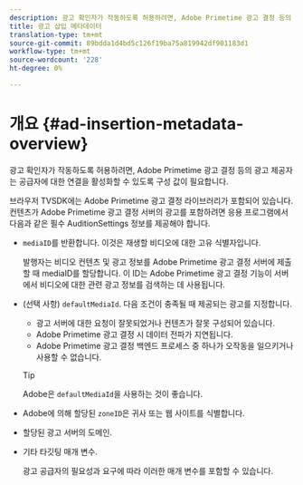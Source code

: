 ```yaml
---
description: 광고 확인자가 작동하도록 허용하려면, Adobe Primetime 광고 결정 등의 광고 제공자는 공급자에 대한 연결을 활성화할 수 있도록 구성 값이 필요합니다.
title: 광고 삽입 메타데이터
translation-type: tm+mt
source-git-commit: 89bdda1d4bd5c126f19ba75a819942df901183d1
workflow-type: tm+mt
source-wordcount: '228'
ht-degree: 0%

---
```



# 개요 {#ad-insertion-metadata-overview}

광고 확인자가 작동하도록 허용하려면, Adobe Primetime 광고 결정 등의 광고 제공자는 공급자에 대한 연결을 활성화할 수 있도록 구성 값이 필요합니다.

브라우저 TVSDK에는 Adobe Primetime 광고 결정 라이브러리가 포함되어 있습니다. 컨텐츠가 Adobe Primetime 광고 결정 서버의 광고를 포함하려면 응용 프로그램에서 다음과 같은 필수 AuditionSettings 정보를 제공해야 합니다.

* `mediaID`를 반환합니다. 이것은 재생할 비디오에 대한 고유 식별자입니다.

   발행자는 비디오 컨텐츠 및 광고 정보를 Adobe Primetime 광고 결정 서버에 제출할 때 mediaID를 할당합니다. 이 ID는 Adobe Primetime 광고 결정 기능이 서버에서 비디오에 대한 관련 광고 정보를 검색하는 데 사용됩니다.

* (선택 사항) `defaultMediaId`. 다음 조건이 충족될 때 제공되는 광고를 지정합니다.

   * 광고 서버에 대한 요청이 잘못되었거나 컨텐츠가 잘못 구성되어 있습니다.
   * Adobe Primetime 광고 결정 시 데이터 전파가 지연됩니다.
   * Adobe Primetime 광고 결정 백엔드 프로세스 중 하나가 오작동을 일으키거나 사용할 수 없습니다.

   >[!TIP]
   >
   >Adobe은 `defaultMediaId`을 사용하는 것이 좋습니다.

* Adobe에 의해 할당된 `zoneID`은 귀사 또는 웹 사이트를 식별합니다.
* 할당된 광고 서버의 도메인.
* 기타 타깃팅 매개 변수.

   광고 공급자의 필요성과 요구에 따라 이러한 매개 변수를 포함할 수 있습니다.
